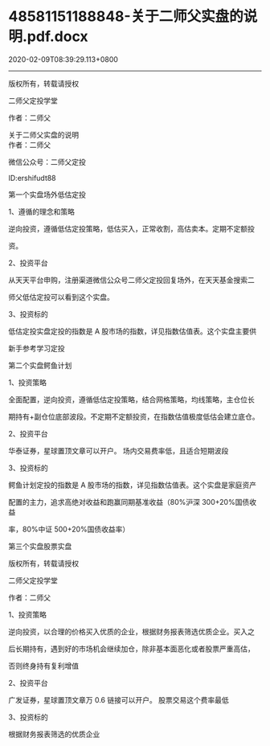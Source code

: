 # 48581151188848-关于二师父实盘的说明.pdf.docx

2020-02-09T08:39:29.113+0800

----

版权所有，转载请授权

二师父定投学堂

作者：二师父

关于二师父实盘的说明   
作者：二师父 

微信公众号：二师父定投 

ID:ershifudt88 

第一个实盘场外低估定投 

1、遵循的理念和策略 

逆向投资，遵循低估定投策略，低估买入，正常收割，高估卖本。定期不定额投

资。 

2、投资平台 

从天天平台申购，注册渠道微信公众号二师父定投回复场外，在天天基金搜索二

师父低估定投可以看到这个实盘。 

3、投资标的 

低估定投实盘定投的指数是 A 股市场的指数，详见指数估值表。这个实盘主要供

新手参考学习定投 

第二个实盘鳄鱼计划 

1、投资策略 

全面配置，逆向投资，遵循低估定投策略，结合网格策略，均线策略，主仓位长

期持有\+副仓位底部波段。不定期不定额投资，在指数估值极度低估会建立底仓。 

2、投资平台 

华泰证券，星球置顶文章可以开户。 场内交易费率低，且适合短期波段 

3、投资标的 

鳄鱼计划定投的指数是 A 股市场的指数，详见指数估值表。这个实盘是家庭资产

配置的主力，追求高绝对收益和跑赢同期基准收益（80%沪深 300\+20%国债收益

率，80%中证 500\+20%国债收益率） 

第三个实盘股票实盘 

版权所有，转载请授权

二师父定投学堂

作者：二师父

1、投资策略 

逆向投资，以合理的价格买入优质的企业，根据财务报表筛选优质企业。买入之

后长期持有，遇到好的市场机会继续加仓，除非基本面恶化或者股票严重高估，

否则终身持有复利增值 

2、投资平台 

广发证券，星球置顶文章万 0\.6 链接可以开户。 股票交易这个费率最低 

3、投资标的 

根据财务报表筛选的优质企业 

